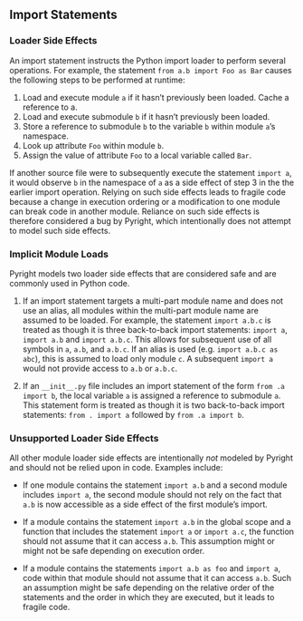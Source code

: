 ## Import Statements

### Loader Side Effects

An import statement instructs the Python import loader to perform several operations. For example, the statement `from a.b import Foo as Bar` causes the following steps to be performed at runtime:
1. Load and execute module `a` if it hasn’t previously been loaded. Cache a reference to a.
2. Load and execute submodule `b` if it hasn’t previously been loaded.
3. Store a reference to submodule `b` to the variable `b` within module `a`’s namespace.
4. Look up attribute `Foo` within module `b`.
5. Assign the value of attribute `Foo` to a local variable called `Bar`.

If another source file were to subsequently execute the statement `import a`, it would observe `b` in the namespace of `a` as a side effect of step 3 in the the earlier import operation. Relying on such side effects leads to fragile code because a change in execution ordering or a modification to one module can break code in another module. Reliance on such side effects is therefore considered a bug by Pyright, which intentionally does not attempt to model such side effects.

### Implicit Module Loads

Pyright models two loader side effects that are considered safe and are commonly used in Python code.

1. If an import statement targets a multi-part module name and does not use an alias, all modules within the multi-part module name are assumed to be loaded. For example, the statement `import a.b.c` is treated as though it is three back-to-back import statements: `import a`, `import a.b` and `import a.b.c`. This allows for subsequent use of all symbols in `a`, `a.b`, and `a.b.c`. If an alias is used (e.g. `import a.b.c as abc`), this is assumed to load only module `c`. A subsequent `import a` would not provide access to `a.b` or `a.b.c`.

2. If an `__init__.py` file includes an import statement of the form `from .a import b`, the local variable `a` is assigned a reference to submodule `a`. This statement form is treated as though it is two back-to-back import statements: `from . import a` followed by `from .a import b`.


### Unsupported Loader Side Effects

All other module loader side effects are intentionally _not_ modeled by Pyright and should not be relied upon in code. Examples include:

- If one module contains the statement `import a.b` and a second module includes `import a`, the second module should not rely on the fact that `a.b` is now accessible as a side effect of the first module’s import.

- If a module contains the statement `import a.b` in the global scope and a function that includes the statement `import a` or `import a.c`, the function should not assume that it can access `a.b`. This assumption might or might not be safe depending on execution order.

- If a module contains the statements `import a.b as foo` and `import a`, code within that module should not assume that it can access `a.b`. Such an assumption might be safe depending on the relative order of the statements and the order in which they are executed, but it leads to fragile code.
